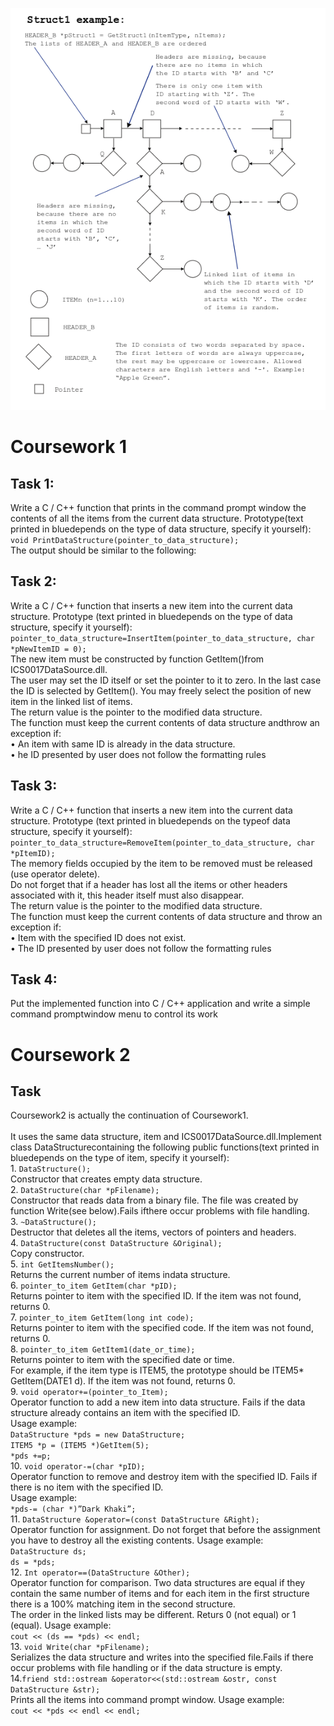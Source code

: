 ![my data structure](/struct1.png)

# Coursework 1

## Task 1:
Write a C / C++ function that prints in the command prompt window the contents of all the items from the current data structure. Prototype(text printed in bluedepends on the type of data structure, specify it yourself): <br />`void PrintDataStructure(pointer_to_data_structure);`
<br />The output should be similar to the following:

## Task 2:
Write a C / C++ function that inserts a new item into the current data structure. Prototype (text printed in bluedepends on the type of data structure, specify it yourself): 
<br />`pointer_to_data_structure=InsertItem(pointer_to_data_structure, char *pNewItemID = 0);` 
<br />The new item must be constructed by function GetItem()from ICS0017DataSource.dll. 
<br />The user may set the ID itself or set the pointer to it to zero. In the last case the ID is selected by GetItem().
You may freely select the position of new item in the linked list of items.
<br />The return value is the pointer to the modified data structure.
<br />The function must keep the current contents of data structure andthrow an exception if:
<br />• An item with same ID is already in the data structure.
<br />• he ID presented by user does not follow the formatting rules

## Task 3:
Write a C / C++ function that inserts a new item into the current data structure. Prototype (text printed in bluedepends on the typeof data structure, specify it yourself):
<br /> `pointer_to_data_structure=RemoveItem(pointer_to_data_structure, char *pItemID);`
<br />The memory fields occupied by the item to be removed must be released (use operator delete).
<br />Do not forget that if a header has lost all the items or other headers associated with it, this header itself must also disappear.
<br />The return value is the pointer to the modified data structure.
<br />The function must keep the current contents of data structure and throw an exception if:
<br />• Item with the specified ID does not exist.
<br />• The ID presented by user does not follow the formatting rules

## Task 4:
Put the implemented function into C / C++ application and write a simple command promptwindow menu to control its work

# Coursework 2
## Task
Coursework2  is  actually  the  continuation  of  Coursework1.  
<br />It  uses  the  same  data  structure,  item  and ICS0017DataSource.dll.Implement class DataStructurecontaining the following public functions(text printed in bluedepends on the type of item, specify it yourself):
<br />1. `DataStructure();`
<br />Constructor that creates empty data structure.
<br />2. `DataStructure(char *pFilename);`
<br />Constructor that reads data from a binary file. The file was created by function Write(see below).Fails ifthere occur problems with file handling.
<br />3. `~DataStructure();`
<br />Destructor that deletes all the items, vectors of pointers and headers.
<br />4. `DataStructure(const DataStructure &Original);`
<br />Copy constructor.
<br />5. `int GetItemsNumber();`
<br />Returns the current number of items indata structure.
<br />6. `pointer_to_item GetItem(char *pID);`
<br />Returns pointer to item with the specified ID. If the item was not found, returns 0.
<br />7. `pointer_to_item GetItem(long int code);`
<br />Returns pointer to item with the specified code. If the item was not found, returns 0.
<br />8. `pointer_to_item GetItem1(date_or_time);`
<br />Returns pointer to item with the specified date or time. 
<br />For example, if the item type is ITEM5,  the prototype should be ITEM5* GetItem(DATE1 d). If the item was not found, returns 0.
<br />9. `void operator+=(pointer_to_Item);`
<br />Operator function to add a new item into data structure. Fails if the data structure already contains an item with the specified ID. 
<br />Usage example:
<br />`DataStructure *pds = new DataStructure;`
<br />`ITEM5 *p = (ITEM5 *)GetItem(5);`
<br />`*pds +=p;`
<br />10. `void operator-=(char *pID);`
<br />Operator function to remove and destroy item with the specified ID. Fails if there is no item with the specified ID. 
<br />Usage example:
<br />`*pds-= (char *)”Dark Khaki”;`
<br />11. `DataStructure &operator=(const DataStructure &Right);`
<br />Operator function for assignment. Do not forget that before the assignment you have to destroy all the existing contents. Usage example:
<br />`DataStructure ds;`
<br />`ds = *pds;`
<br />12. `Int operator==(DataStructure &Other);`
<br />Operator function for comparison. Two data structures are equal if they contain the same number of items and for each item in the first structure there is a 100% matching item in the second structure. 
<br />The order in the linked lists may be different. Returs 0 (not equal) or 1 (equal). Usage example:
<br />`cout << (ds == *pds) << endl;`
<br />13. `void Write(char *pFilename);`
<br />Serializes the data structure and writes into the specified file.Fails if there occur problems with file handling or if the data structure is empty.
<br />14.`friend std::ostream &operator<<(std::ostream &ostr, const DataStructure &str);`
<br />Prints all the items into command prompt window. Usage example: 
<br />`cout << *pds << endl << endl;`
